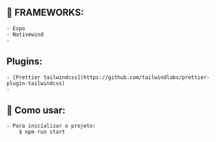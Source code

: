 ## 🧩 FRAMEWORKS:

    - Expo
    - Nativewind
    -

## Plugins:

    - [Prettier tailwindcss](https://github.com/tailwindlabs/prettier-plugin-tailwindcss)
    -

## 📌 Como usar:

    - Para inicializar o projeto:
        $ npm run start
